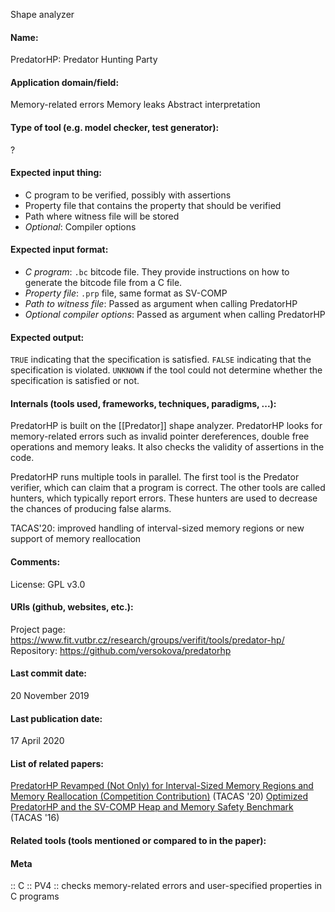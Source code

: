 Shape analyzer

#### Name:
PredatorHP: Predator Hunting Party

#### Application domain/field:
Memory-related errors
Memory leaks
Abstract interpretation

#### Type of tool (e.g. model checker, test generator):
?

#### Expected input thing:
- C program to be verified, possibly with assertions
- Property file that contains the property that should be verified
- Path where witness file will be stored
- *Optional*: Compiler options

#### Expected input format:
- *C program*: `.bc` bitcode file. They provide instructions on how to generate the bitcode file from a C file.
- *Property file*: `.prp` file, same format as SV-COMP
- *Path to witness file*: Passed as argument when calling PredatorHP
- *Optional compiler options*: Passed as argument when calling PredatorHP

#### Expected output:
`TRUE` indicating that the specification is satisfied.
`FALSE` indicating that the specification is violated.
`UNKNOWN` if the tool could not determine whether the specification is satisfied or not.

#### Internals (tools used, frameworks, techniques, paradigms, ...):
PredatorHP is built on the [[Predator]] shape analyzer.
PredatorHP looks for memory-related errors such as invalid pointer dereferences, double free operations and memory leaks. It also checks the validity of assertions in the code.

PredatorHP runs multiple tools in parallel. The first tool is the Predator verifier, which can claim that a program is correct. The other tools are called hunters, which typically report errors. These hunters are used to decrease the chances of producing false alarms.

TACAS'20: improved handling of interval-sized memory regions or new support of memory reallocation

#### Comments:
License: GPL v3.0

#### URIs (github, websites, etc.):
Project page: https://www.fit.vutbr.cz/research/groups/verifit/tools/predator-hp/
Repository: https://github.com/versokova/predatorhp

#### Last commit date:
20 November 2019

#### Last publication date:
17 April 2020

#### List of related papers:
[PredatorHP Revamped (Not Only) for Interval-Sized Memory Regions and Memory Reallocation (Competition Contribution)](https://doi.org/10.1007/978-3-030-45237-7_30) (TACAS '20)
[Optimized PredatorHP and the SV-COMP Heap and Memory Safety Benchmark](https://doi.org/10.1007/978-3-662-49674-9_66) (TACAS '16)

#### Related tools (tools mentioned or compared to in the paper):

#### Meta
:: C
:: PV4 :: checks memory-related errors and user-specified properties in C programs